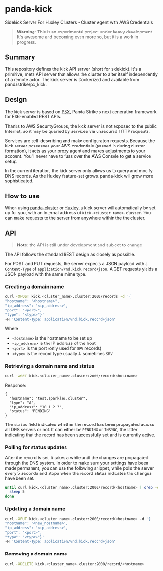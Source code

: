 # panda-kick

Sidekick Server For Huxley Clusters - Cluster Agent with AWS Credentials

> **Warning:** This is an experimental project under heavy development.  It's awesome and becoming even more so, but it is a work in progress.

## Summary

This repository defines the kick API server (short for sidekick). It's a primitive, meta API server that allows the cluster to alter itself independently of a remote actor.  The kick server is Dockerized and available from pandastrike/pc_kick.

## Design

The kick server is based on [PBX][pbx], Panda Strike's next generation framework for ES6-enabled REST APIs.

Thanks to AWS SecurityGroups, the kick server is not exposed to the public Internet, so it may be queried by services via unsecured HTTP requests.  

Services are self-describing and make configuraton requests.  Because the kick server possesses your AWS credentials (passed in during cluster formation), it acts as your proxy agent and makes adjustments to your account.  You'll never have to fuss over the AWS Console to get a service setup.

In the current iteration, the kick server only allows us to query and modify DNS records. As the Huxley feature-set grows, panda-kick will grow more sophisticated.


## How to use

When using [panda-cluster][pc] or [Huxley][huxley], a kick server will automatically be set up for you, with an internal address of `kick.<cluster_name>.cluster`. You can make requests to the server from anywhere within the the cluster.

## API

> **Note**: the API is still under development and subject to change

The API follows the standard REST design as closely as possible.

For POST and PUT requests, the server expects a JSON payload with a `Content-Type` of `application/vnd.kick.record+json`. A GET requests yields a JSON payload with the same mime type.


### Creating a domain name

```bash
curl -XPOST kick.<cluster_name>.cluster:2000/records -d '{
"hostname": "<hostname>",
"ip_address": "<ip_address>",
"port": "<port>",
"type": "<type>"}'
-H 'Content-Type: application/vnd.kick.record+json'
```

Where

- `<hostname>` is the hostname to be set up
- `<ip_address>` is the IP address of the host
- `<port>` is the port (only used for `SRV` records)
- `<type>` is the record type usually `A`, sometimes `SRV`

### Retrieving a domain name and status

```bash
curl -XGET kick.<cluster_name>.cluster:2000/record/<hostname>
```

Response: 

```
{
  "hostname": "test.sparkles.cluster",
  "type": "A",
  "ip_address": "10.1.2.3",
  "status": "PENDING"
}
```

The `status` field indicates whether the record has been propagated across all DNS servers or not. It can either be `PENDING` or `INSYNC`, the latter indicating that the record has been successfully set and is currently active.

### Polling for status updates

After the record is set, it takes a while until the changes are propagated through the DNS system.
In order to make sure your settings have been made permanent, you can use the following snippet, while polls the server every 5 seconds and stops when the record status indicates the changes have been set.

```bash
until curl kick.<cluster_name>.cluster:2000/record/<hostname> | grep -o 'INSYNC'; do
  sleep 5
done
```

### Updating a domain name

```bash
curl -XPUT kick.<cluster_name>.cluster:2000/record/<hostname> -d '{
"hostname": "<new_hostname>",
"ip_address": "<ip_address>",
"port": "<port>",
"type": "<type>"}'
-H 'Content-Type: application/vnd.kick.record+json'
```

### Removing a domain name

```bash
curl -XDELETE kick.<cluster_name>.cluster:2000/record/<hostname>
```

[pbx]: https://github.com/pandastrike/pbx
[pc]: https://github.com/pandastrike/panda-cluster
[huxley]: https://github.com/pandastrike/huxley
